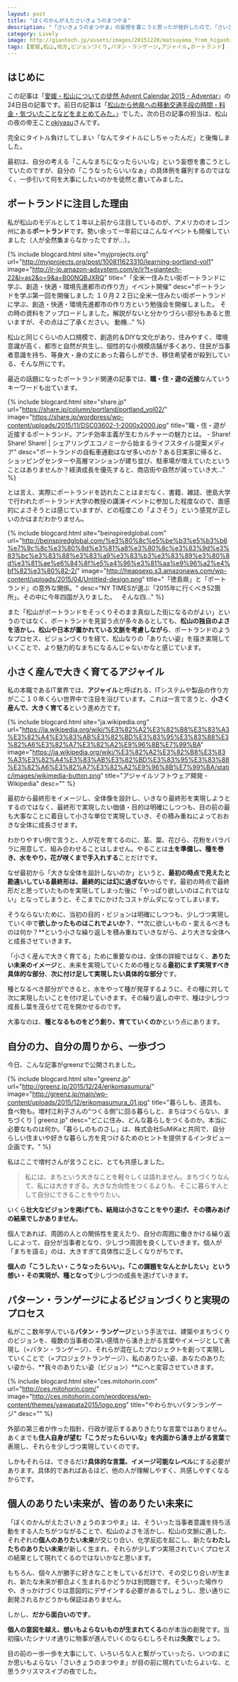 ```yaml
---
layout: post
title: "ぼくのかんがえたさいきょうのまつやま"
description: "「さいきょうのまつやま」の妄想を書こうと思ったが挫折したので、「さいきょうのまつやま」を生み出すプロセスに着目しました。"
category: Lively
image: http://giantech.jp/assets/images/20151220/matsuyama_from_higashiyama.jpg
tags: [愛媛,松山,地方,ビジョンづくり,パタン・ランゲージ,アジャイル,ポートランド]
---
```


## はじめに

この記事は「[愛媛・松山についての徒然 Advent Calendar 2015 - Adventar](http://www.adventar.org/calendars/1176)」の24日目の記事です。前日の記事は「[松山から他県への移動交通手段の時間・料金・気づいたことなどをまとめてみた。](http://blog.bright-flavor.com/matsuyama-area/entry-107.html)」でした。次の日の記事の担当は、松山の夜の帝王こと[okiyasu](http://www.adventar.org/users/8839)さんです。


完全にタイトル負けしてしまい「なんてタイトルにしちゃったんだ」と後悔しました。

最初は、自分の考える「こんなまちになったらいいな」という妄想を書こうとしていたのですが、自分の「こうなったらいいなぁ」の具体例を羅列するのではなく、一歩引いて何を大事にしたいのかを徒然と書いてみました。

## ポートランドに注目した理由

私が松山のモデルとして１年以上前から注目しているのが、アメリカのオレゴン州にある**ポートランド**です。勢い余って一年前にはこんなイベントも開催していました（人が全然集まらなかったですが...）。

{% include blogcard.html site="myjprojects.org" url="http://myjprojects.org/post/100811623310/learning-portland-vol1" image="http://ir-jp.amazon-adsystem.com/e/ir?t=giantech-22&l=as2&o=9&a=B00NQBJXRQ" title="「全米一住みたい街ポートランドに学ぶ、創造・快適・環境先進都市の作り方」イベント開催" desc="ポートランドを学ぶ第一回を開催しました １０月２２日に全米一住みたい街ポートランドに学ぶ、創造・快適・環境先進都市の作り方という勉強会を開催しました。
その時の資料をアップロードしました。解説がないと分かりづらい部分もあると思いますが、その点はご了承ください。
動機..." %}

松山と同じくらいの人口規模で、創造的＆DIYな文化があり、住みやすく、環境意識が高く、都市と自然が共生し、個性的な小規模店舗が多くあり、住民が当事者意識を持ち、等身大・身の丈にあった暮らしができ、移住希望者が殺到している、そんな所にです。

最近の話題になったポートランド関連の記事では、**職・住・遊の近接**なんていうキーワードも出ています。

{% include blogcard.html site="share.jp" url="https://share.jp/column/portland/portland_vol02/" image="https://share.jp/wordpress/wp-content/uploads/2015/11/DSC03602-1-2000x2000.jpg" title="職・住・遊が近接するポートランド。アンチ効率主義が生むカルチャーの魅力とは。 - Share! Share! Share! | シェアリングエコノミーから始まるライフスタイル提案メディア" desc="ポートランドの自転車通勤はなぜ多いのか？ある日実家に帰ると、ショッピングセンターや高層マンションが建ち並び、駐車場が増えていたということはありませんか？経済成長を優先すると、商店街や自然が減っていき大..." %}

とは言え、実際にポートランドを訪れたことはまだなく、書籍、雑誌、徳島大学で行われたポートランド大学の教授の講演イベントに参加した程度なので、直感的によさそうとは感じていますが、どの程度この「よさそう」という感覚が正しいのかはまだわかりません。

{% include blogcard.html site="beinspiredglobal.com" url="http://beinspiredglobal.com/%e3%80%8c%e5%be%b3%e5%b3%b6%e7%9c%8c%e3%80%8d%e3%81%a8%e3%80%8c%e3%83%9d%e3%83%bc%e3%83%88%e3%83%a9%e3%83%b3%e3%83%89%e3%80%8d%e3%81%ae%e6%84%8f%e5%a4%96%e3%81%aa%e9%96%a2%e4%bf%82%e3%80%82-2/" image="http://heapsexp.s3.amazonaws.com/wp-content/uploads/2015/04/Untitled-design.png" title="「徳島県」と「ポートランド」の意外な関係。" desc="NY TIMESが選ぶ「2015年に行くべき52箇所」。その中に今年四国が入りました。   そんな四…" %}

また「松山がポートランドをそっくりそのまま真似した街になるのがよい」というのではなく、ポートランドを見習う点が多々あるとしても、**松山の独自のよさを活かし、松山や日本が置かれている文脈を考慮しながら**、ポートランドのようなプロセス、ビジョンづくりを経て、松山なりの「ありたい姿」を描き実現していくことで、より魅力的なまちになるんじゃないかなと感じています。

## 小さく産んで大きく育てるアジャイル

私の本職であるIT業界では、**アジャイル**と呼ばれる、ITシステムや製品の作り方がここ１０年くらい世界中で注目を浴びています。これは一言で言うと、**小さく産んで、大きく育てる**という進め方です。

{% include blogcard.html site="ja.wikipedia.org" url="https://ja.wikipedia.org/wiki/%E3%82%A2%E3%82%B8%E3%83%A3%E3%82%A4%E3%83%AB%E3%82%BD%E3%83%95%E3%83%88%E3%82%A6%E3%82%A7%E3%82%A2%E9%96%8B%E7%99%BA" image="https://ja.wikipedia.org/wiki/%E3%82%A2%E3%82%B8%E3%83%A3%E3%82%A4%E3%83%AB%E3%82%BD%E3%83%95%E3%83%88%E3%82%A6%E3%82%A7%E3%82%A2%E9%96%8B%E7%99%BA/static/images/wikimedia-button.png" title="アジャイルソフトウェア開発 - Wikipedia" desc="" %}

最初から最終形をイメージし、全体像を設計し、いきなり最終形を実現しようとするのではなく、最終形で実現したい価値・目的は明確にしつつも、目の前の最も大事なことに着目して小さな単位で実現していき、その積み重ねによっておおきな全体に成長させます。

わかりやすい例で言うと、人が花を育てるのに、茎、葉、花びら、花粉をバラバラに用意して、組み合わせることはしません。やることは**土を準備し、種を巻き、水をやり、花が咲くまで手入れする**ことだけです。

なぜ最初から「大きな全体を設計しないのか」というと、**最初の時点で見えたと勘違いしている最終形は、最終的には幻に過ぎない**からです。最初の時点で最終形だと思っていたものを実現してしまった後に「やっぱり欲しいのはこれではない」となってしまうと、そこまでにかけたコストがムダになってしまいます。

そうならないために、当初の目的・ビジョンは明確にしつつも、少しづつ実現していく中で**欲しかったものはこれでよいか？**、**次に欲しいもの・変えるべきものは何か？**という小さな繰り返しを積み重ねていきながら、より大きな全体へと成長させていきます。

「小さく産んで大きく育てる」ために重要なのは、全体の詳細ではなく、**ありたい未来のイメージ**と、未来を実現していくための種となる**最初にまず実現すべき具体的な部分**、**次に付け足して実現したい具体的な部分**です。

種となるべき部分ができると、水をやって種が発芽するように、その種に対して次に実現したいことを付け足していきます。その繰り返しの中で、種は少しづつ成長し葉を茂らせて花を開かせるのです。

大事なのは、**種となるものをどう創り、育てていくのか**という点にあります。

## 自分の力、自分の周りから、一歩づつ

今日、こんな記事がgreenzで公開されました。

{% include blogcard.html site="greenz.jp" url="http://greenz.jp/2015/12/24/erikomasumura/" image="http://greenz.jp/main/wp-content/uploads/2015/12/erikomasumura_01.jpg" title="暮らしも、道具も、食べ物も。増村江利子さんの“つくる側”に回る暮らしと、まちはつくらない、まちづくり  |  greenz.jp" desc="どこに住み、どんな暮らしをつくるのか。本当に必要なものは何か。「暮らしのものさし」は、株式会社SuMiKaと共同で、自分らしい住まいや好きな暮らし方を見つけるためのヒントを提供するインタビュー企画です。" %}

私はここで増村さんが言うことに、とても共感しました。

> 私には、まちという大きなことを軽々しくは語れません。まちづくりなんて、私には大きすぎる。大きな方向性をつくるよりも、そこに暮らす人として自分にできることをやりたい。

いくら**壮大なビジョンを掲げても、結局は小さなことをやり遂げ、その積みあげの結果でしかありません**。

個人であれば、周囲の人との関係性を変えたり、自分の周囲に働きかける繰り返しによって、自分が当事者となり、少しづつ周囲を良くしていきます。個人が「まちを語る」のは、大きすぎて具体性に乏しくなりがちです。

**個人の「こうしたい・こうなったらいい」、「この課題をなんとかしたい」という想い・その実現が、種となって**少しづつの成長を遂げていきます。

## パターン・ランゲージによるビジョンづくりと実現のプロセス

私がここ数年学んでいる**パタン・ランゲージ**という手法では、建築やまちづくりのビジョンを、複数の当事者の深い感情から湧き上がる言葉やイメージとして表現し（=パタン・ランゲージ）、それらが混在したプロジェクトを創って実現していくことで（=プロジェクトランゲージ）、私のありたい姿、あなたのありたい姿から、**我々のありたい姿（ビジョン）**にへと変容させていきます。

{% include blogcard.html site="ces.mitohorin.com" url="http://ces.mitohorin.com/" image="http://ces.mitohorin.com/wordpress/wp-content/themes/yawapata2015/logo.png" title="やわらかいパタンランゲージ" desc="" %}

外部の第三者が作った指針、行政が提示するありきたりな言葉ではありません。あくまでも**住人自身が望む「こうだったらいいな」を内面から湧き上がる言葉**で表現し、それらを少しづつ実現していくのです。

しかもそれらは、できるだけ**具体的な言葉、イメージ可能なレベル**にする必要があります。具体的であればあるほど、他の人が理解しやすく、共感しやすくなるからです。

## 個人のありたい未来が、皆のありたい未来に

「ぼくのかんがえたさいきょうのまつやま」は、そういった当事者意識を持ち活動をする人たちがつながることで、松山のよさを活かし、松山の文脈に適した、それぞれの**個人のありたい未来**が交じり合い、化学反応を起こし、新たな**わたしたちのありたい未来**が新しく生まれ、それらが少しずつ実現されていくプロセスの結果として現れてくるのではないかなと思います。

もちろん、個々人が勝手に好きなことをしているだけで、その交じり合いが生まれ、新たな未来が都合よく生まれるかどうかは別問題です。そういった場作りや、きっかけづくりは意図的にデザインする必要があるでしょうし、思い通りに創発されるかどうかも保証はありません。

しかし、**だから面白いのです**。

**個人の意図を越え、想いもよらないものが生まれてくる**のが本当の創発です。当初描いたシナリオ通りに物事が進んでいくのならむしろそれは**失敗**でしょう。

目の前の一歩一歩を大事にして、いろいろな人と繋がっていったら、いつのまにか思いもよらない「さいきょうのまつやま」が目の前に現れていたらよいな、と思うクリスマスイブの夜でした。
